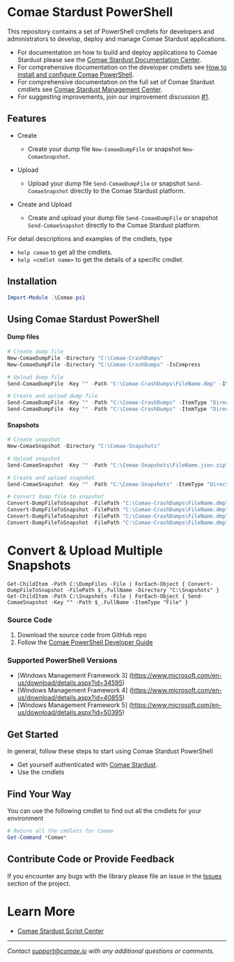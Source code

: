# Comae Stardust PowerShell

This repository contains a set of PowerShell cmdlets for developers and administrators to develop, deploy and manage Comae Stardust applications.

* For documentation on how to build and deploy applications to Comae Stardust please see the [Comae Stardust Documentation Center](https://blog.comae.io/documentation/).
* For comprehensive documentation on the developer cmdlets see [How to install and configure Comae PowerShell](https://blog.comae.io/install-configure-powershell/).
* For comprehensive documentation on the full set of Comae Stardust cmdlets see [Comae Stardust Management Center](https://blog.comae.io).
* For suggesting improvements, join our improvement discussion [#1](https://github.com/comaeio/Stardust-PowerShell/issues/1).

## Features

* Create
  * Create your dump file `New-ComaeDumpFile` or snapshot `New-ComaeSnapshot`.

* Upload
  * Upload your dump file `Send-ComaeDumpFile` or snapshot `Send-ComaeSnapshot` directly to the Comae Stardust platform.

* Create and Upload
  * Create and upload your dump file `Send-ComaeDumpFile` or snapshot `Send-ComaeSnapshot` directly to the Comae Stardust platform.

For detail descriptions and examples of the cmdlets, type
* ```help comae``` to get all the cmdlets.
* ```help <cmdlet name>``` to get the details of a specific cmdlet.

## Installation

```powershell
Import-Module .\Comae.ps1
```

## Using Comae Stardust PowerShell

#### Dump files

```powershell
# Create dump file
New-ComaeDumpFile -Directory "C:\Comae-CrashDumps"
New-ComaeDumpFile -Directory "C:\Comae-CrashDumps" -IsCompress

# Upload dump file
Send-ComaeDumpFile -Key "" -Path "C:\Comae-CrashDumps\FileName.dmp" -ItemType "File"

# Create and upload dump file
Send-ComaeDumpFile -Key "" -Path "C:\Comae-CrashDumps" -ItemType "Directory"
Send-ComaeDumpFile -Key "" -Path "C:\Comae-CrashDumps" -ItemType "Directory" -IsCompress
```

#### Snapshots

```powershell
# Create snapshot
New-ComaeSnapshot -Directory "C:\Comae-Snapshots"

# Upload snapshot
Send-ComaeSnapshot -Key "" -Path "C:\Comae-Snapshots\FileName.json.zip" -ItemType "File"

# Create and upload snapshot
Send-ComaeSnapshot -Key "" -Path "C:\Comae-Snapshots" -ItemType "Directory"

# Convert dump file to snapshot
Convert-DumpFileToSnapshot -FilePath "C:\Comae-CrashDumps\FileName.dmp" -Directory "C:\Comae-Snapshots"
Convert-DumpFileToSnapshot -FilePath "C:\Comae-CrashDumps\FileName.dmp" -Directory "C:\Comae-Snapshots" -SymbolPath "C:\Symbols"
Convert-DumpFileToSnapshot -FilePath "C:\Comae-CrashDumps\FileName.dmp" -Directory "C:\Comae-Snapshots" -SymbolServer "http://msdl.microsoft.com/download/symbols"
Convert-DumpFileToSnapshot -FilePath "C:\Comae-CrashDumps\FileName.dmp" -Directory "C:\Comae-Snapshots" -SymbolPath "C:\Symbols" -SymbolServer "http://msdl.microsoft.com/download/symbols"
```

# Convert & Upload Multiple Snapshots
```
Get-ChildItem -Path C:\DumpFiles -File | ForEach-Object { Convert-DumpFileToSnapshot -FilePath $_.FullName -Directory "C:\Snapshots" }
Get-ChildItem -Path C:\Snapshots -File | ForEach-Object { Send-ComaeSnapshot -Key "" -Path $_.FullName -ItemType "File" }
```

### Source Code

1. Download the source code from GitHub repo
2. Follow the [Comae PowerShell Developer Guide](https://github.com/comaeio/Stardust-PowerShell/wiki/Stardust-Powershell-Developer-Guide)

### Supported PowerShell Versions

* [Windows Management Framework 3] (https://www.microsoft.com/en-us/download/details.aspx?id=34595)
* [Windows Management Framework 4] (https://www.microsoft.com/en-us/download/details.aspx?id=40855)
* [Windows Management Framework 5] (https://www.microsoft.com/en-us/download/details.aspx?id=50395)

## Get Started

In general, follow these steps to start using Comae Stardust PowerShell

* Get yourself authenticated with [Comae Stardust](https://my.comae.io).
* Use the cmdlets

## Find Your Way


You can use the following cmdlet to find out all the cmdlets for your environment

```powershell
# Return all the cmdlets for Comae
Get-Command *Comae*
```

## Contribute Code or Provide Feedback

If you encounter any bugs with the library please file an issue in the [Issues](https://github.com/comaeio/Stardust-PowerShell/issues) section of the project.

# Learn More

* [Comae Stardust Script Center](https://blog.comae.io/stardust)

---
_Contact [support@comae.io](mailto:support@comae.io) with any additional questions or comments._
